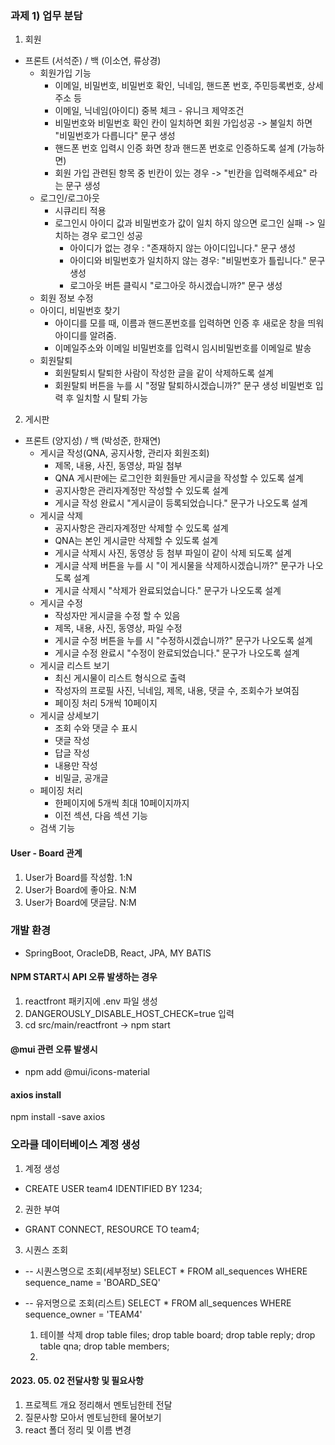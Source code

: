 ### 과제 1) 업무 분담
1. 회원
- 프론트 (서석준) / 백 (이소연, 류상경)
  - 회원가입 기능
    - 이메일, 비밀번호, 비밀번호 확인, 닉네임, 핸드폰 번호, 주민등록번호, 상세 주소 등
    - 이메일, 닉네임(아이디) 중복 체크 - 유니크 제약조건
    - 비밀번호와 비밀번호 확인 칸이 일치하면 회원 가입성공 -> 불일치 하면 "비밀번호가 다릅니다" 문구 생성
    - 핸드폰 번호 입력시 인증 화면 창과 핸드폰 번호로 인증하도록 설계 (가능하면)
    - 회원 가입 관련된 항목 중 빈칸이 있는 경우 -> "빈칸을 입력해주세요" 라는 문구 생성
  - 로그인/로그아웃
    - 시큐리티 적용
    - 로그인시 아이디 값과 비밀번호가 값이 일치 하지 않으면 로그인 실패 -> 일치하는 경우 로그인 성공
      - 아이디가 없는 경우 : "존재하지 않는 아이디입니다." 문구 생성
      - 아이디와 비밀번호가 일치하지 않는 경우: "비밀번호가 틀립니다." 문구 생성
      - 로그아웃 버튼 클릭시 "로그아웃 하시겠습니까?" 문구 생성
  - 회원 정보 수정
  - 아이디, 비밀번호 찾기
    - 아이디를 모를 때, 이름과 핸드폰번호를 입력하면 인증 후 새로운 창을 띄워 아이디를 알려줌. 
    - 이메일주소와 이메일 비밀번호를 입력시 임시비밀번호를 이메일로 발송 
  - 회원탈퇴
    - 회원탈퇴시 탈퇴한 사람이 작성한 글을 같이 삭제하도록 설계
    - 회원탈퇴 버튼을 누를 시 "정말 탈퇴하시겠습니까?" 문구 생성 비밀번호 입력 후 일치할 시 탈퇴 가능

2. 게시판
- 프론트 (양지성) / 백 (박성준, 한재연)
    - 게시글 작성(QNA, 공지사항, 관리자 회원조회)
      - 제목, 내용, 사진, 동영상, 파일 첨부
      - QNA 게시판에는 로그인한 회원들만 게시글을 작성할 수 있도록 설계
      - 공지사항은 관리자계정만 작성할 수 있도록 설계
      - 게시글 작성 완료시 "게시글이 등록되었습니다." 문구가 나오도록 설계
    - 게시글 삭제
      - 공지사항은 관리자계정만 삭제할 수 있도록 설계
      - QNA는 본인 게시글만 삭제할 수 있도록 설계
      - 게시글 삭제시 사진, 동영상 등 첨부 파일이 같이 삭제 되도록 설계
      - 게시글 삭제 버튼을 누를 시 "이 게시물을 삭제하시겠습니까?" 문구가 나오도록 설계
      - 게시글 삭제시 "삭제가 완료되었습니다." 문구가 나오도록 설계
    - 게시글 수정
      - 작성자만 게시글을 수정 할 수 있음
      - 제목, 내용, 사진, 동영상, 파일 수정
      - 게시글 수정 버튼을 누를 시 "수정하시겠습니까?" 문구가 나오도록 설계
      - 게시글 수정 완료시 "수정이 완료되었습니다." 문구가 나오도록 설계
    - 게시글 리스트 보기
      - 최신 게시물이 리스트 형식으로 출력
      - 작성자의 프로필 사진, 닉네임, 제목, 내용, 댓글 수, 조회수가 보여짐
      - 페이징 처리 5개씩 10페이지
    - 게시글 상세보기
      - 조회 수와 댓글 수 표시
      - 댓글 작성
      - 답글 작성
      - 내용만 작성
      - 비밀글, 공개글
    - 페이징 처리
      - 한페이지에 5개씩 최대 10페이지까지
      - 이전 섹션, 다음 섹션 기능
    - 검색 기능

#### User - Board 관계
  1. User가 Board를 작성함.  1:N
  2. User가 Board에 좋아요.  N:M
  3. User가 Board에 댓글담.  N:M

### 개발 환경
- SpringBoot, OracleDB, React, JPA, MY BATIS

#### NPM START시 API 오류 발생하는 경우
1. reactfront 패키지에 .env 파일 생성
2. DANGEROUSLY_DISABLE_HOST_CHECK=true 입력
3. cd src/main/reactfront -> npm start 

#### @mui 관련 오류 발생시 
- npm add @mui/icons-material
#### axios install
npm install -save axios

### 오라클 데이터베이스 계정 생성
1. 계정 생성  
- CREATE USER team4 IDENTIFIED BY 1234;
2. 권한 부여
- GRANT CONNECT, RESOURCE TO team4;
3. 시퀀스 조회
- -- 시퀀스명으로 조회(세부정보)
   SELECT * FROM all_sequences
   WHERE sequence_name = 'BOARD_SEQ'

- -- 유저명으로 조회(리스트)
SELECT * FROM all_sequences
WHERE sequence_owner = 'TEAM4'

  1. 테이블 삭제
     drop table files;
     drop table board;
     drop table reply;
     drop table qna;
     drop table members;
  2. 
#### 2023. 05. 02 전달사항 및 필요사항
1. 프로젝트 개요 정리해서 멘토님한테 전달
2. 질문사항 모아서 멘토님한테 물어보기
3. react 폴더 정리 및 이름 변경
